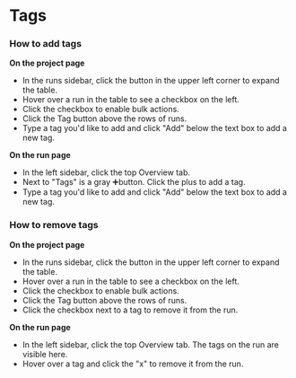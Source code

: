 # Tags

### How to add tags <a id="how-to-add-tags"></a>

**On the project page**

* In the runs sidebar, click the button in the upper left corner to expand the table.
* Hover over a run in the table to see a checkbox on the left.
* Click the checkbox to enable bulk actions.
* Click the Tag button above the rows of runs.
* Type a tag you'd like to add and click "Add" below the text box to add a new tag.

**On the run page**

* In the left sidebar, click the top Overview tab.
* Next to "Tags" is a gray ➕button. Click the plus to add a tag.
* Type a tag you'd like to add and click "Add" below the text box to add a new tag.

### How to remove tags <a id="how-to-remove-tags"></a>

**On the project page**

* In the runs sidebar, click the button in the upper left corner to expand the table.
* Hover over a run in the table to see a checkbox on the left.
* Click the checkbox to enable bulk actions.
* Click the Tag button above the rows of runs.
* Click the checkbox next to a tag to remove it from the run.

**On the run page**

* In the left sidebar, click the top Overview tab. The tags on the run are visible here.
* Hover over a tag and click the "x" to remove it from the run.

